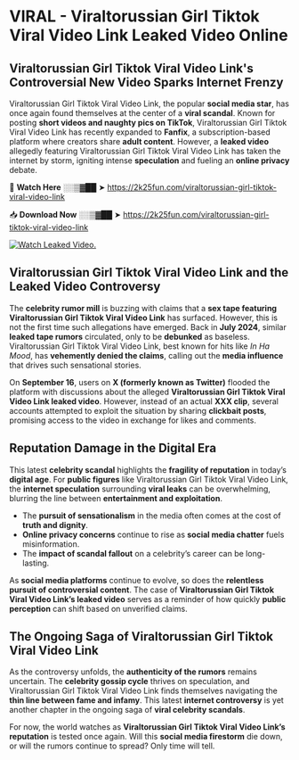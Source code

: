 # VIRAL - Viraltorussian Girl Tiktok Viral Video Link Leaked Video Online

## **Viraltorussian Girl Tiktok Viral Video Link's Controversial New Video Sparks Internet Frenzy**  

Viraltorussian Girl Tiktok Viral Video Link, the popular **social media star**, has once again found themselves at the center of a **viral scandal**. Known for posting **short videos and naughty pics on TikTok**, Viraltorussian Girl Tiktok Viral Video Link has recently expanded to **Fanfix**, a subscription-based platform where creators share **adult content**. However, a **leaked video** allegedly featuring Viraltorussian Girl Tiktok Viral Video Link has taken the internet by storm, igniting intense **speculation** and fueling an **online privacy** debate.  

🔴 **Watch Here** ░░▒▓██ ➤ https://2k25fun.com/viraltorussian-girl-tiktok-viral-video-link  

📥 **Download Now** ░░▒▓██ ➤ https://2k25fun.com/viraltorussian-girl-tiktok-viral-video-link  

[![Watch Leaked Video.](https://miro.medium.com/v2/resize:fit:828/format:webp/1*cilzJN44JGOrTw9NJCrNHA.gif "Watch Leaked Video")](https://2k25fun.com/viraltorussian-girl-tiktok-viral-video-link)

## **Viraltorussian Girl Tiktok Viral Video Link and the Leaked Video Controversy**  

The **celebrity rumor mill** is buzzing with claims that a **sex tape featuring Viraltorussian Girl Tiktok Viral Video Link** has surfaced. However, this is not the first time such allegations have emerged. Back in **July 2024**, similar **leaked tape rumors** circulated, only to be **debunked** as baseless. Viraltorussian Girl Tiktok Viral Video Link, best known for hits like *In Ha Mood*, has **vehemently denied the claims**, calling out the **media influence** that drives such sensational stories.  

On **September 16**, users on **X (formerly known as Twitter)** flooded the platform with discussions about the alleged **Viraltorussian Girl Tiktok Viral Video Link leaked video**. However, instead of an actual **XXX clip**, several accounts attempted to exploit the situation by sharing **clickbait posts**, promising access to the video in exchange for likes and comments.  

## **Reputation Damage in the Digital Era**  

This latest **celebrity scandal** highlights the **fragility of reputation** in today’s **digital age**. For **public figures** like Viraltorussian Girl Tiktok Viral Video Link, the **internet speculation** surrounding **viral leaks** can be overwhelming, blurring the line between **entertainment and exploitation**.  

- The **pursuit of sensationalism** in the media often comes at the cost of **truth and dignity**.  
- **Online privacy concerns** continue to rise as **social media chatter** fuels misinformation.  
- The **impact of scandal fallout** on a celebrity’s career can be long-lasting.  

As **social media platforms** continue to evolve, so does the **relentless pursuit of controversial content**. The case of **Viraltorussian Girl Tiktok Viral Video Link’s leaked video** serves as a reminder of how quickly **public perception** can shift based on unverified claims.  

## **The Ongoing Saga of Viraltorussian Girl Tiktok Viral Video Link**  

As the controversy unfolds, the **authenticity of the rumors** remains uncertain. The **celebrity gossip cycle** thrives on speculation, and Viraltorussian Girl Tiktok Viral Video Link finds themselves navigating the **thin line between fame and infamy**. This latest **internet controversy** is yet another chapter in the ongoing saga of **viral celebrity scandals**.  

For now, the world watches as **Viraltorussian Girl Tiktok Viral Video Link’s reputation** is tested once again. Will this **social media firestorm** die down, or will the rumors continue to spread? Only time will tell.